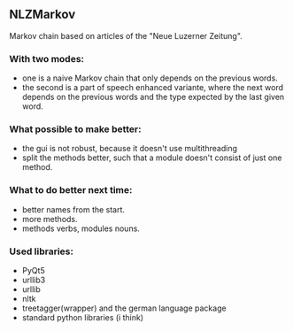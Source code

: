## NLZMarkov
Markov chain based on articles of the "Neue Luzerner Zeitung".

### With two modes:
* one is a naive Markov chain that only depends on the previous words.
* the second is a part of speech enhanced variante, where the next word depends on the previous words and the type expected by the last given word.




### What possible to make better:
* the gui is not robust, because it doesn't use multithreading
* split the methods better, such that a module doesn't consist of just one method.

### What to do better next time:
* better names from the start.
* more methods.
* methods verbs, modules nouns.

### Used libraries:
* PyQt5
* urllib3
* urllib
* nltk
* treetagger(wrapper) and the german language package
* standard python libraries (i think)
